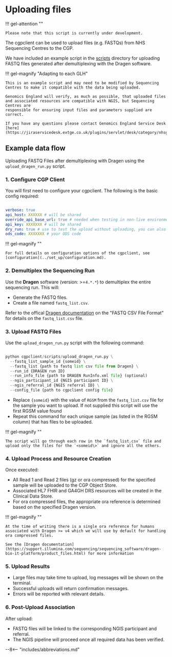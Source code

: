 # Uploading files

!!! gel-attention ""

    Please note that this script is currently under development.

The cgpclient can be used to upload files (e.g. FASTQs) from NHS Sequencing Centres to the CGP.

We have included an example script in the [scripts](https://github.com/NHS-NGS/cgpclient/tree/main/cgpclient/scripts) directory for uploading FASTQ files generated after demultiplexing with the Dragen software.

!!! gel-magnify "Adapting to each GLH"

    This is an example script and may need to be modified by Sequencing Centres to make it compatible with the data being uploaded.

    Genomics England will verify, as much as possible, that uploaded files and associated resources are compatible with NGIS, but Sequencing Centres are 
    responsible for ensuring input files and parameters supplied are correct.

    If you have any questions please contact Genomics England Service Desk [here](https://jiraservicedesk.extge.co.uk/plugins/servlet/desk/category/nhsglh)

## Example data flow

Uploading FASTQ Files after demultiplexing with Dragen using the `upload_dragen_run.py` script.

### 1. Configure CGP Client 

You will first need to configure your cgpclient. The following is the basic config required:
 
``` yaml

verbose: true
api_host: XXXXXX # will be shared
override_api_base_url: true # needed when testing in non-live environments
api_key: XXXXXXX # will be shared
dry_run: true # use to test the upload without uploading, you can also use the --dry_run command line argument
ods_code: XXXXXXX # your ODS code

```

!!! gel-magnify ""

    For full details on configuration options of the cgpclient, see [configuration](../set_up/configuration.md).

### 2. Demultiplex the Sequencing Run

Use the **Dragen** software (version: >=`4.*.*`) to demultiplex the entire sequencing run. This will:

- Generate the FASTQ files.
- Create a file named `fastq_list.csv`.

Refer to the offical [Dragen documentation](https://support-docs.illumina.com/SW/DRAGEN_v39/Content/SW/DRAGEN/Inputfiles_fDG.htm) on the "FASTQ CSV File Format" for details on the `fastq_list.csv` file.

### 3. Upload FASTQ Files

Use the `upload_dragen_run.py` script with the following command:

``` python

python cgpclient/scripts/upload_dragen_run.py \
  --fastq_list_sample_id {someid} \
  --fastq_list {path to fastq list csv file from Dragen} \
  --run_id {DRAGEN run ID}
  --run_info_file {path to DRAGEN RunInfo.xml file} (optional)
  --ngis_participant_id {NGIS participant ID} \
  --ngis_referral_id {NGIS referral ID} \
  --config_file {path to cgpclient config file}

```

- Replace `{someid}` with the value of `RGSM` from the `fastq_list.csv` file for the sample you want to upload. If not supplied this script will use the first RGSM value found
- Repeat this command for each unique sample (as listed in the RGSM column) that has files to be uploaded.

!!! gel-magnify ""

    The script will go through each row in the `fastq_list.csv` file and upload only the files for the `<someid\>` and ignore all the others.

    
### 4. Upload Process and Resource Creation

Once executed:

- All Read 1 and Read 2 files (gz or ora compressed) for the specified sample will be uploaded to the CGP Object Store.
- Associated HL7 FHIR and GA4GH DRS resources will be created in the Clinical Data Store.
- For ora compressed files, the appropriate ora reference is determined based on the specified Dragen version.

!!! gel-magnify ""

    At the time of writing there is a single ora reference for humans associated with Dragen >= v4 which we will use by default for handling ora compressed files.

    See the [Dragen documentation](https://support.illumina.com/sequencing/sequencing_software/dragen-bio-it-platform/product_files.html) for more information 

### 5. Upload Results

- Large files may take time to upload, log messages will be shown on the terminal. 
- Successful uploads will return confirmation messages.
- Errors will be reported with relevant details.

### 6. Post-Upload Association

After upload:

- FASTQ files will be linked to the corresponding NGIS participant and referral.
- The NGIS pipeline will proceed once all required data has been verified.

--8<-- "includes/abbreviations.md"
